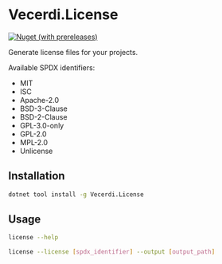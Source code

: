 # Vecerdi.License

[![Nuget (with prereleases)](https://img.shields.io/nuget/vpre/Vecerdi.License)](https://www.nuget.org/packages/Vecerdi.License/)

Generate license files for your projects.

Available SPDX identifiers:

- MIT
- ISC
- Apache-2.0
- BSD-3-Clause
- BSD-2-Clause
- GPL-3.0-only
- GPL-2.0
- MPL-2.0
- Unlicense


## Installation

```bash
dotnet tool install -g Vecerdi.License
```

## Usage

```bash
license --help
```

```bash
license --license [spdx_identifier] --output [output_path]
```
